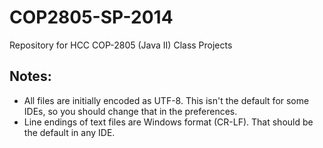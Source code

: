 COP2805-SP-2014
===============

Repository for HCC COP-2805 (Java II) Class Projects

Notes:
------

* All files are initially encoded as UTF-8.  This isn't the default for some IDEs, so you should change that in the preferences.
* Line endings of text files are Windows format (CR-LF).  That should be the default in any IDE.
